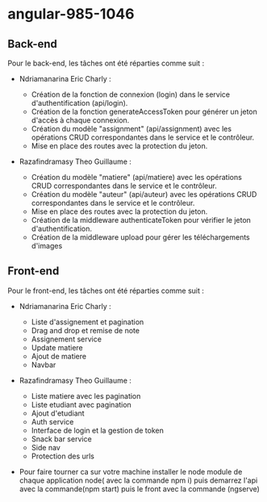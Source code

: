 # angular-985-1046

## Back-end
Pour le back-end, les tâches ont été réparties comme suit :
- Ndriamanarina Eric Charly : 
  - Création de la fonction de connexion (login) dans le service d'authentification (api/login).
  -  Création de la fonction generateAccessToken pour générer un jeton d'accès à chaque connexion.
  -  Création du modèle "assignment" (api/assignment) avec les opérations CRUD correspondantes dans le service et le contrôleur.
  -  Mise en place des routes avec la protection du jeton.

- Razafindramasy Theo Guillaume :
  - Création du modèle "matiere" (api/matiere) avec les opérations CRUD correspondantes dans le service et le contrôleur.
  - Création du modèle "auteur" (api/auteur) avec les opérations CRUD correspondantes dans le service et le contrôleur.
  -  Mise en place des routes avec la protection du jeton.
  -  Création de la middleware authenticateToken pour vérifier le jeton d'authentification.
  -  Création de la middleware upload pour gérer les téléchargements d'images

## Front-end
Pour le front-end, les tâches ont été réparties comme suit :
- Ndriamanarina Eric Charly :
  - Liste d'assignement et pagination
  - Drag and drop et remise de note 
  - Assignement service
  - Update matiere
  - Ajout de matiere
  - Navbar

- Razafindramasy Theo Guillaume :
  - Liste matiere avec les pagination
  - Liste etudiant avec pagination
  - Ajout d'etudiant
  - Auth service 
  - Interface de login et la gestion de token
  - Snack bar service
  - Side nav
  - Protection des urls

- Pour faire tourner ca sur votre machine installer le node module de chaque application node( avec la commande npm i) puis demarrez l'api avec la commande(npm start) puis le front avec la commande (ngserve)
